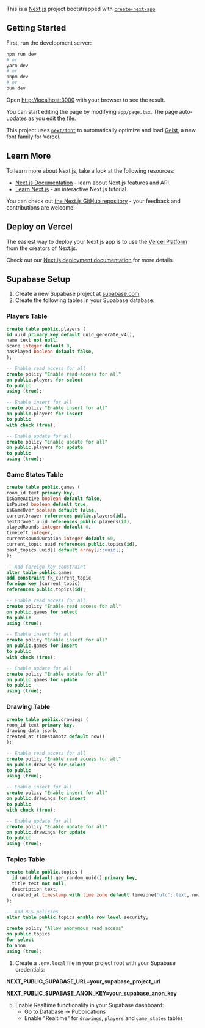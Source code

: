 This is a [Next.js](https://nextjs.org) project bootstrapped with [`create-next-app`](https://nextjs.org/docs/app/api-reference/cli/create-next-app).

## Getting Started

First, run the development server:

```bash
npm run dev
# or
yarn dev
# or
pnpm dev
# or
bun dev
```

Open [http://localhost:3000](http://localhost:3000) with your browser to see the result.

You can start editing the page by modifying `app/page.tsx`. The page auto-updates as you edit the file.

This project uses [`next/font`](https://nextjs.org/docs/app/building-your-application/optimizing/fonts) to automatically optimize and load [Geist](https://vercel.com/font), a new font family for Vercel.

## Learn More

To learn more about Next.js, take a look at the following resources:

- [Next.js Documentation](https://nextjs.org/docs) - learn about Next.js features and API.
- [Learn Next.js](https://nextjs.org/learn) - an interactive Next.js tutorial.

You can check out [the Next.js GitHub repository](https://github.com/vercel/next.js) - your feedback and contributions are welcome!

## Deploy on Vercel

The easiest way to deploy your Next.js app is to use the [Vercel Platform](https://vercel.com/new?utm_medium=default-template&filter=next.js&utm_source=create-next-app&utm_campaign=create-next-app-readme) from the creators of Next.js.

Check out our [Next.js deployment documentation](https://nextjs.org/docs/app/building-your-application/deploying) for more details.

## Supabase Setup

1. Create a new Supabase project at [supabase.com](https://supabase.com)
2. Create the following tables in your Supabase database:

### Players Table

```sql
create table public.players (
id uuid primary key default uuid_generate_v4(),
name text not null,
score integer default 0,
hasPlayed boolean default false,
);

-- Enable read access for all
create policy "Enable read access for all"
on public.players for select
to public
using (true);

-- Enable insert for all
create policy "Enable insert for all"
on public.players for insert
to public
with check (true);

-- Enable update for all
create policy "Enable update for all"
on public.players for update
to public
using (true);
```

### Game States Table

```sql
create table public.games (
room_id text primary key,
isGameActive boolean default false,
isPaused boolean default true,
isGameOver boolean default false,
currentDrawer references public.players(id),
nextDrawer uuid references public.players(id),
playedRounds integer default 0,
timeLeft integer,
currentRoundDuration integer default 60,
current_topic uuid references public.topics(id),
past_topics uuid[] default array[]::uuid[];
);

-- Add foreign key constraint
alter table public.games
add constraint fk_current_topic
foreign key (current_topic)
references public.topics(id);

-- Enable read access for all
create policy "Enable read access for all"
on public.games for select
to public
using (true);

-- Enable insert for all
create policy "Enable insert for all"
on public.games for insert
to public
with check (true);

-- Enable update for all
create policy "Enable update for all"
on public.games for update
to public
using (true);
```

### Drawing Table

```sql
create table public.drawings (
room_id text primary key,
drawing_data jsonb,
created_at timestamptz default now()
);

-- Enable read access for all
create policy "Enable read access for all"
on public.drawings for select
to public
using (true);

-- Enable insert for all
create policy "Enable insert for all"
on public.drawings for insert
to public
with check (true);

-- Enable update for all
create policy "Enable update for all"
on public.drawings for update
to public
using (true);
```

### Topics Table

```sql
create table public.topics (
  id uuid default gen_random_uuid() primary key,
  title text not null,
  description text,
  created_at timestamp with time zone default timezone('utc'::text, now()) not null
);

-- Add RLS policies
alter table public.topics enable row level security;

create policy "Allow anonymous read access"
on public.topics
for select
to anon
using (true);
```

1. Create a `.env.local` file in your project root with your Supabase credentials:

**NEXT_PUBLIC_SUPABASE_URL=your_supabase_project_url**

**NEXT_PUBLIC_SUPABASE_ANON_KEY=your_supabase_anon_key**

5. Enable Realtime functionality in your Supabase dashboard:
   - Go to Database → Pubblications
   - Enable "Realtime" for `drawings`, `players` and `game_states` tables
